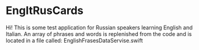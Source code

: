 # EngItRusCards
Hi!
This is some test application for Russian speakers learning English and Italian.
An array of phrases and words is replenished from the code and  is located in a file called:
EnglishFrasesDataServise.swift 
